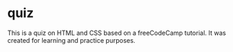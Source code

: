 # quiz
This is a quiz on HTML and CSS based on a freeCodeCamp tutorial. It was created for learning and practice purposes. 
